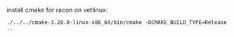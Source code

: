 install cmake for racon on vetlinux:
```
./../../cmake-3.28.0-linux-x86_64/bin/cmake -DCMAKE_BUILD_TYPE=Release ..
```
